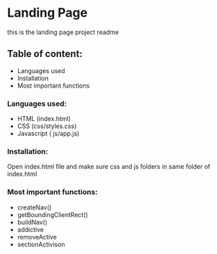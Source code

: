 # Landing Page 
this is the landing page project readme

## Table of content:

 - Languages used
 - Installation 
 - Most important functions

### Languages used:

 - HTML
 (index.html)
 - CSS
 (css/styles.css)
 - Javascript
 ( js/app.js)
 
 ### Installation:
 
 Open index.html file and make sure css and js folders in same folder of index.html

### Most important functions:

 - createNav()
 - getBoundingClientRect()
 - buildNav()
 - addictive
 - removeActive
 - sectionActivison 
